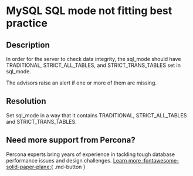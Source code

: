 # MySQL SQL mode not fitting best practice

## Description

In order for the server to check data integrity, the sql_mode should have TRADITIONAL, STRICT_ALL_TABLES, and STRICT_TRANS_TABLES set in sql_mode.

The advisors raise an alert if one or more of them are missing.

## Resolution

Set sql_mode in a way that it contains TRADITIONAL, STRICT_ALL_TABLES and STRICT_TRANS_TABLES.

## Need more support from Percona?

Percona experts bring years of experience in tackling tough database performance issues and design challenges.
[Learn more :fontawesome-solid-paper-plane:](https://per.co.na/subscribe){ .md-button }
